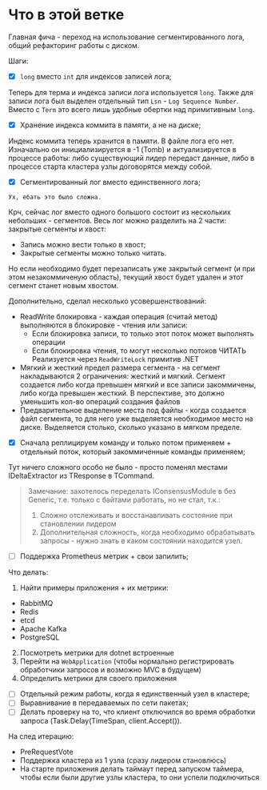 # Что в этой ветке

Главная фича - переход на использование сегментированного лога, общий рефакторинг работы с диском.

Шаги:

- [x] `long` вместо `int` для индексов записей лога;

Теперь для терма и индекса записи лога используется `long`.
Также для записи лога был выделен отдельный тип `Lsn` - `Log Sequence Number`.
Вместо с `Term` это всего лишь удобные обертки над примитивным `long`.

- [x] Хранение индекса коммита в памяти, а не на диске;

Индекс коммита теперь хранится в памяти. В файле лога его нет.
Изначально он инициализируется в -1 (Tomb) и актуализируется в процессе работы:
либо существующий лидер передаст данные, либо в процессе старта кластера узлы договорятся между собой.

- [x] Сегментированный лог вместо единственного лога;

`Ух, ебать это было сложна.`

Крч, сейчас лог вместо одного большого состоит из нескольких небольших - сегментов.
Весь лог можно разделить на 2 части: закрытые сегменты и хвост:

- Запись можно вести только в хвост;
- Закрытые сегменты можно только читать.

Но если необходимо будет перезаписать уже закрытый сегмент (и при этом незакоммиченую область),
текущий хвост будет удален и этот сегмент станет новым хвостом.

Дополнительно, сделал несколько усовершенствований:

- ReadWrite блокировка - каждая операция (считай метод) выполняются в блокировке - чтения или записи:
    - Если блокировка записи, то только этот поток может выполнять операции
    - Если блокировка чтения, то могут несколько потоков ЧИТАТЬ
      Реализуется через `ReadWriteLock` примитив .NET
- Мягкий и жесткий предел размера сегмента - на сегмент накладываются 2 ограничения: жесткий и мягкий.
  Сегмент создается либо когда превышен мягкий и все записи закоммичены, либо когда превышен жесткий.
  В перспективе, это должно уменьшить кол-во операций создания файлов
- Предварительное выделение места под файлы - когда создается файл сегмента, то для него уже выделяется необходимое
  место на диске.
  Выделяется столько, сколько указано в мягком пределе.

- [x] Сначала реплицируем команду и только потом применяем + отдельный поток, который закоммиченные команды применяем;

Тут ничего сложного особо не было - просто поменял местами IDeltaExtractor из TResponse в TCommand.

> Замечание: захотелось переделать IConsensusModule в без Generic, т.е. только с байтами работать, но не стал, т.к.:
> 1. Сложно отслеживать и восстанавливать состояние при становлении лидером
> 2. Дополнительная сложность, когда необходимо обрабатывать запросы - нужно знать в каком состоянии находится узел.

- [ ] Поддержка Prometheus метрик + свои запилить;

Что делать:

1. Найти примеры приложения + их метрики:

- RabbitMQ
- Redis
- etcd
- Apache Kafka
- PostgreSQL

2. Посмотреть метрики для dotnet встроенные
3. Перейти на `WebApplication` (чтобы нормально регистрировать обработчики запросов и возможно MVC в будущем)
4. Определить метрики для своего приложения


- [ ] Отдельный режим работы, когда я единственный узел в кластере;
- [ ] Выравнивание в передаваемых по сети пакетах;
- [ ] Делать проверку на то, что клиент отключился во время обработки запроса (Task.Delay(TimeSpan, client.Accept()).

На след итерацию:

- PreRequestVote
- Поддержка кластера из 1 узла (сразу лидером становлюсь)
- На старте приложения делать таймаут перед запуском таймера, чтобы если были другие узлы кластера, то они успели
  подключиться
